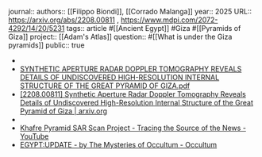 journal:: 
authors:: [[Filippo Biondi]], [[Corrado Malanga]] 
year:: 2025 
URL:: https://arxiv.org/abs/2208.00811 , https://www.mdpi.com/2072-4292/14/20/5231
tags:: article #[[Ancient Egypt]] #Giza #[[Pyramids of Giza]] 
project:: [[Adam's Atlas]] 
question:: #[[What is under the Giza pyramids]]
public:: true

-
- [SYNTHETIC APERTURE RADAR DOPPLER TOMOGRAPHY REVEALS DETAILS OF UNDISCOVERED HIGH-RESOLUTION INTERNAL STRUCTURE OF THE GREAT PYRAMID OF GIZA.pdf](hook://file/sFPdY3XwQ?p=QWRhbSdzIEF0bGFzL0FuY2llbnQgRWd5cHQ=&n=SYNTHETIC%20APERTURE%20RADAR%20DOPPLER%20TOMOGRAPHY%20REVEALS%20DETAILS%20OF%20UNDISCOVERED%20HIGH%2DRESOLUTION%20INTERNAL%20STRUCTURE%20OF%20THE%20GREAT%20PYRAMID%20OF%20GIZA%2Epdf)
- [[2208.00811] Synthetic Aperture Radar Doppler Tomography Reveals Details of Undiscovered High-Resolution Internal Structure of the Great Pyramid of Giza | arxiv.org](https://arxiv.org/abs/2208.00811)
-
- [Khafre Pyramid SAR Scan Project - Tracing the Source of the News - YouTube](https://www.youtube.com/watch?v=kuyYGdfWw48)
- [EGYPT:UPDATE - by The Mysteries of Occultum - Occultum](https://occultum.substack.com/p/egyptupdate?r=63eu0&utm_medium=ios&triedRedirect=true)